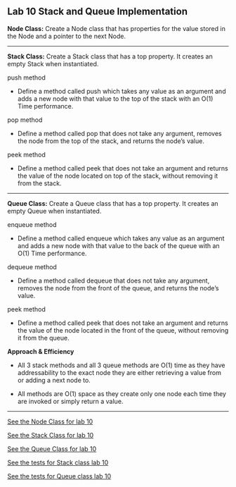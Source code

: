## Lab 10 Stack and Queue Implementation ##

**Node Class:**
Create a Node class that has properties for the value stored in the Node and a pointer to the next Node.
***

**Stack Class:**
Create a Stack class that has a top property. It creates an empty Stack when instantiated.

push method

- Define a method called push which takes any value as an argument and adds a new node with that value to the top of the stack with an O(1) Time performance.

pop method

- Define a method called pop that does not take any argument, removes the node from the top of the stack, and returns the node’s value.

peek method

- Define a method called peek that does not take an argument and returns the value of the node located on top of the stack, without removing it from the stack.
***

**Queue Class:**
Create a Queue class that has a top property. It creates an empty Queue when instantiated.

enqueue method

- Define a method called enqueue which takes any value as an argument and adds a new node with that value to the back of the queue with an O(1) Time performance.

dequeue method

- Define a method called dequeue that does not take any argument, removes the node from the front of the queue, and returns the node’s value.

peek method

- Define a method called peek that does not take an argument and returns the value of the node located in the front of the queue, without removing it from the queue.

**Approach & Efficiency**
- All 3 stack methods and all 3 queue methods are O(1) time as they have addressability to the exact node they are either retrieving a value from or adding a next node to.

- All methods are O(1) space as they create only one node each time they are invoked or simply return a value.

***

[See the Node Class for lab 10](src/main/java/stacksandqueues/Node.java)

[See the Stack Class for lab 10](src/main/java/stacksandqueues/Stack.java)

[See the Queue Class for lab 10](src/main/java/stacksandqueues/Queue.java)

[See the tests for Stack class lab 10](src/test/java/stacksandqueues/StackTest.java)

[See the tests for Queue class lab 10](src/test/java/stacksandqueues/QueueTest.java)
